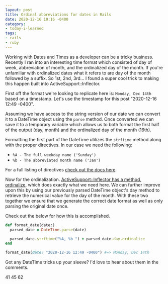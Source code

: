 ```yaml
---
layout: post
title: Ordinal abbreviations for dates in Rails
date: 2020-12-16 10:16 -0400
category:
- today-i-learned
tags:
- rails
- ruby
---
```


Working with Dates and Times as a developer can be a tricky business. Recently I ran into an interesting time format which consisted of day of week, abbreviation of month, and the ordinalized day of the month. If you're unfamiliar with ordinalized dates what it refers to are day of the month followed by a suffix. So 1st, 2nd, 3rd... I found a super cool trick to making this happen built into ActiveSupport::Inflector.

<!--excerpt-->

First off the format we're looking to replicate here is: `Monday, Dec 14th` based on a timestamp. Let's use the timestamp for this post "2020-12-16 12:49 -0400".

Assuming we have access to the string version of our date we can convert it to a DateTime object using the `parse` method. Once converted we can save it to a temporary variable which allows us to both format the first half of the output (day, month) and the ordinalized day of the month (16th).

Formatting the first part of the DateTime utilizes the `strftime` method along with the proper directives. In our case we need the following:

* `%A - The full weekday name ('Sunday')`
* `%b - The abbreviated month name ('Jan')`

For a full listing of directives [check out the docs here](https://ruby-doc.org/stdlib-2.6.1/libdoc/date/rdoc/DateTime.html#method-i-strftime).

Now for the ordinalization. [ActiveSupport::Inflector has a method, ordinalize](https://apidock.com/rails/Integer/ordinalize), which does exactly what we need here. We
can further improve upon this by using our previously parsed DateTime object's day method to retrieve the
numerical value for the day of the month. With these two together we ensure that we generate the correct date format
as well as only parsing the original date once.

Check out the below for how this is accomplished.

```ruby
def format_date(date:)
  parsed_date = DateTime.parse(date)

  parsed_date.strftime("%A, %b ") + parsed_date.day.ordinalize
end

format_date(date: "2020-12-16 12:49 -0400") #=> Monday, Dec 14th
```

Got any DateTime tricks up your sleeve? I'd love to hear about them in the comments.

41 45 62
